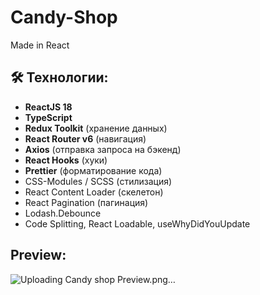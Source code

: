 # Candy-Shop
Made in React

## 🛠 Технологии:

- **ReactJS 18**
- **TypeScript**
- **Redux Toolkit** (хранение данных)
- **React Router v6** (навигация)
- **Axios** (отправка запроса на бэкенд)
- **React Hooks** (хуки)
- **Prettier** (форматирование кода)
- CSS-Modules / SCSS (стилизация)
- React Content Loader (скелетон)
- React Pagination (пагинация)
- Lodash.Debounce
- Code Splitting, React Loadable, useWhyDidYouUpdate

## Preview:
![Uploading Candy shop Preview.png…]()
